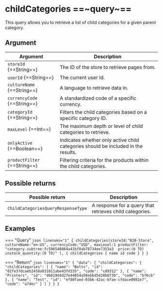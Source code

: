 # childCategories ==~query~==

This query allows you to retrieve a list of child categories for a given parent category. 

## Argument

| Argument                          	| Description                                                                       	|
|-----------------------------------	|-----------------------------------------------------------------------------------	|
| `storeId` {==String==}              	| The ID of the store to retrieve pages from.                                        	|
| `userId` {==String==}               	| The current user Id.                                                              	|
| `cultureName` {==String==}          	| A language to retrieve data in.                                                      	|
| `currencyCode` {==String==}         	| A standardized code of a specific currency.                                         	|
| `categoryId` {==String==}           	| Filters the child categories based on a specific category ID.                     	|
| `maxLevel` {==Int==}                	| The maximum depth or level of child categories to retrieve.                       	|
| `onlyActive` {==Boolean==}          	| Indicates whether only active child categories should be included in the results. 	|
| `productFilter` {==String==}        	| Filtering criteria for the products within the child categories.                  	|

## Possible returns

| Possible return                                           	                    | Description                                                   	|
|-------------------------------------------------------------------------------	|---------------------------------------------------------------	|
| `ChildCategoriesQueryResponseType` 	                                            | A response for a query that retrieves child categories.           |

## Examples

=== "Query"
    ```json linenums="1"
    {
    childCategories(storeId:"B2B-Store",
    cultureName:"en-US",
    currencyCode:"USD",
    maxLevel:1
    productFilter:
    "category.subtree:fc596540864a41bf8ab78734ee7353a3 
    price:(0 TO) instock_quantity:(0 TO)" ),
    {
        childCategories {
        name
        id
        code
        }
    }
    }
    ```

=== "Return"
    ```json linenums="1"
    {
    "data": {
        "childCategories": {
        "childCategories": [
            {
            "name": "Bolts",
            "id": "02fe37dcaeb2458a831011abe43fd335",
            "code": "cd9312"
            },
            {
            "name": "Printers",
            "id": "d6019d4d27e44854a58ebbd5428b873b",
            "code": "b76cb"
            },
            {
            "name": "Test",
            "id": "ef80faed-03b6-42ac-bfae-cfdace0981e7",
            "code": "a7dec"
            }
        ]
        }
    }
    }
    ```
